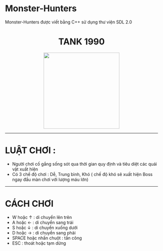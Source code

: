 # Monster-Hunters
Monster-Hunters được viết bằng C++ sử dụng thư viện SDL 2.0
<div align="center">
  <h1>
    TANK 1990
  </h1>
  <img src="" width="250"/>
</div>

---

#  LUẬT CHƠI :
- Người chơi cố gắng sống sót qua thời gian quy định và tiêu diệt các quái vật xuất hiện 
- Có 3 chế độ chơi : Dễ, Trung bình, Khó ( chế độ khó sẽ xuất hiện Boss ngay đầu màn chơi với lượng máu lớn)

---

# CÁCH CHƠI
- W hoặc ↑ : di chuyển lên trên
- A hoặc ← : di chuyển sang trái
- S hoặc ↓ : di chuyển xuống dưới
- D hoặc → : di chuyển sang phải
- SPACE hoặc nhấn chuột : tấn công
- ESC : thoát hoặc tạm dừng
